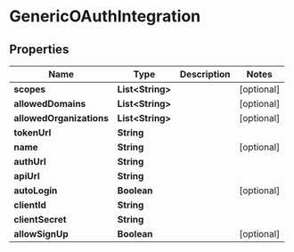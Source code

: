 

# GenericOAuthIntegration


## Properties

| Name | Type | Description | Notes |
|------------ | ------------- | ------------- | -------------|
|**scopes** | **List&lt;String&gt;** |  |  [optional] |
|**allowedDomains** | **List&lt;String&gt;** |  |  [optional] |
|**allowedOrganizations** | **List&lt;String&gt;** |  |  [optional] |
|**tokenUrl** | **String** |  |  |
|**name** | **String** |  |  [optional] |
|**authUrl** | **String** |  |  |
|**apiUrl** | **String** |  |  |
|**autoLogin** | **Boolean** |  |  [optional] |
|**clientId** | **String** |  |  |
|**clientSecret** | **String** |  |  |
|**allowSignUp** | **Boolean** |  |  [optional] |



